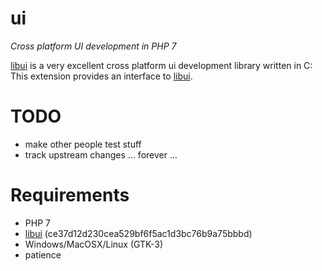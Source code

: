 ui
==
*Cross platform UI development in PHP 7*

[libui](https://github.com/andlabs/libui) is a very excellent cross platform ui development library written in C: This extension provides an interface to [libui](https://github.com/andlabs/libui).

TODO
====

  - make other people test stuff
  - track upstream changes ... forever ...
 
Requirements
===========

  - PHP 7
  - [libui](https://github.com/andlabs/libui) (ce37d12d230cea529bf6f5ac1d3bc76b9a75bbbd)
  - Windows/MacOSX/Linux (GTK-3)
  - patience
